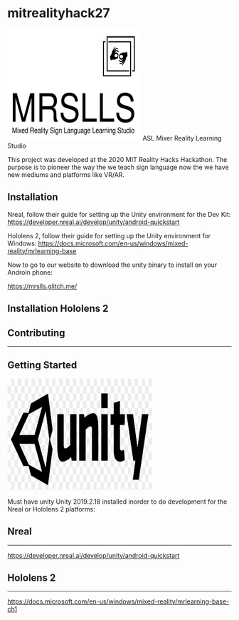 # mitrealityhack27
<img src="designs/32.png" height="250" width="300">
ASL Mixer Reality Learning Studio

This project was developed at the 2020 MIT Reality Hacks Hackathon. The purpose is to pioneer the way the we teach sign language now the we have new mediums and platforms like VR/AR.

## Installation 
Nreal, follow their guide for setting up the Unity environment for the Dev Kit:
https://developer.nreal.ai/develop/unity/android-quickstart

Hololens 2, follow their guide for setting up the Unity environment for Windows:
https://docs.microsoft.com/en-us/windows/mixed-reality/mrlearning-base

Now to go to our website to download the unity binary to install on your Androin phone:

https://mrslls.glitch.me/

## Installation Hololens 2

## Contributing
***
## Getting Started
<img src="designs/unity-logo.png" height="250" width="325">

Must have unity Unity 2019.2.18 installed inorder to do development for the Nreal or Hololens 2 platforms:

## Nreal
---
https://developer.nreal.ai/develop/unity/android-quickstart


## Hololens 2
---
https://docs.microsoft.com/en-us/windows/mixed-reality/mrlearning-base-ch1


